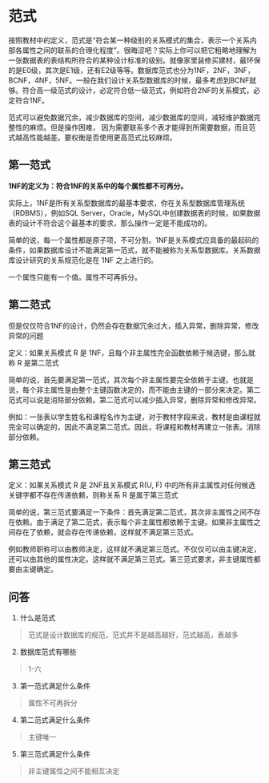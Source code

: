 # 范式
按照教材中的定义，范式是“符合某一种级别的关系模式的集合，表示一个关系内部各属性之间的联系的合理化程度”。很晦涩吧？实际上你可以把它粗略地理解为一张数据表的表结构所符合的某种设计标准的级别。就像家里装修买建材，最环保的是E0级，其次是E1级，还有E2级等等。数据库范式也分为1NF，2NF，3NF，BCNF，4NF，5NF。一般在我们设计关系型数据库的时候，最多考虑到BCNF就够。符合高一级范式的设计，必定符合低一级范式，例如符合2NF的关系模式，必定符合1NF。

范式可以避免数据冗余，减少数据库的空间，减少数据库的空间，减轻维护数据完整性的麻烦。但是操作困难， 因为需要联系多个表才能得到所需要数据，而且范式越高性能越差。要权衡是否使用更高范式比较麻烦。

## 第一范式
**1NF的定义为：符合1NF的关系中的每个属性都不可再分。** 

实际上，1NF是所有关系型数据库的最基本要求，你在关系型数据库管理系统（RDBMS），例如SQL Server，Oracle，MySQL中创建数据表的时候，如果数据表的设计不符合这个最基本的要求，那么操作一定是不能成功的。

简单的说，每一个属性都是原子项，不可分割。1NF是关系模式应具备的最起码的条件，如果数据库设计不能满足第一范式，就不能被称为关系型数据库。关系数据库设计研究的关系规范化是在 1NF 之上进行的。

一个属性只能有一个值。属性不可再拆分。

## 第二范式
但是仅仅符合1NF的设计，仍然会存在数据冗余过大，插入异常，删除异常，修改异常的问题

定义：如果关系模式 R 是 1NF，且每个非主属性完全函数依赖于候选键，那么就称 R 是第二范式

简单的说，首先要满足第一范式，其次每个非主属性要完全依赖于主键。也就是说，每个非主属性是由整个主键函数决定的，而不能由主键的一部分来决定。第二范式可以说是消除部分依赖。第二范式可以减少插入异常，删除异常和修改异常。

例如：一张表以学生姓名和课程名作为主键，对于教材字段来说，教材是由课程就完全可以确定的，因此不满足第二范式。因此，将课程和教材再建立一张表。消除部分依赖。
## 第三范式
定义：如果关系模式 R 是 2NF且关系模式 R(U, F) 中的所有非主属性对任何候选关键字都不存在传递依赖，则称关系 R 是属于第三范式

简单的说，第三范式要满足一下条件：首先满足第二范式，其次非主属性之间不存在依赖。由于满足了第二范式，表示每个非主属性都依赖于主键。如果非主属性之间存在了依赖，就会存在传递依赖，这样就不满足第三范式。

例如教师职称可以由教师决定，这样就不满足第三范式。不仅仅可以由主键决定，还可以由其他的属性决定。这样就不满足第三范式。第三范式要求，非主键属性都要由主键确定。

## 问答
1. 什么是范式
> 范式是设计数据库的规范，范式并不是越高越好，范式越高，表越多

2. 数据库范式有哪些
> 1-六
3. 第一范式满足什么条件
> 属性不可再拆分
4. 第二范式满足什么条件
> 主键唯一
5. 第三范式满足什么条件

> 非主键属性之间不能相互决定